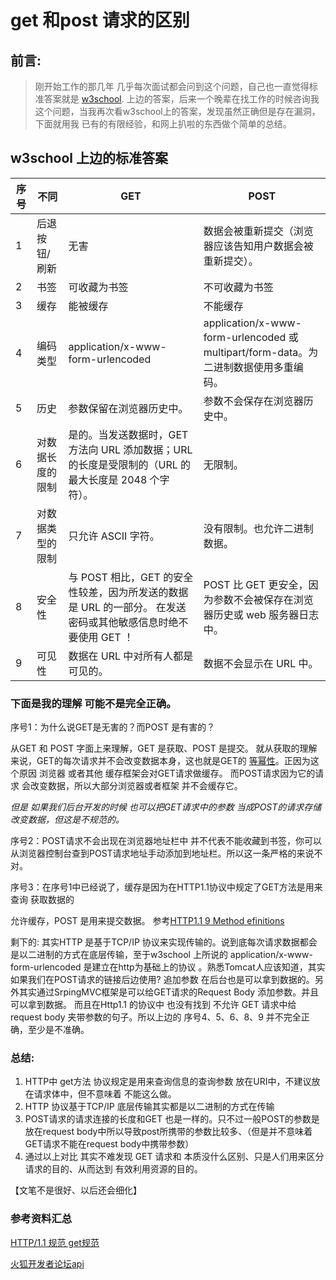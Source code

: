 # get 和post 请求的区别

## 前言:

> 刚开始工作的那几年 几乎每次面试都会问到这个问题，自己也一直觉得标准答案就是 [ w3school](https://www.w3school.com.cn/tags/html_ref_httpmethods.asp). 上边的答案，后来一个晚辈在找工作的时候咨询我这个问题，当我再次看w3school上的答案，发现虽然正确但是存在漏洞，下面就用我 已有的有限经验，和网上扒啦的东西做个简单的总结。


## w3school 上边的标准答案

| 序号 | 不同     | GET   | POST        |
| -----| --------- | ------------------------| -------------|
| 1 | 后退按钮/刷新 | 无害 | 数据会被重新提交（浏览器应该告知用户数据会被重新提交）。|
| 2 | 书签| 可收藏为书签| 不可收藏为书签|
| 3 | 缓存| 能被缓存| 不能缓存        |
| 4 | 编码类型| application/x-www-form-urlencoded|application/x-www-form-urlencoded 或 multipart/form-data。为二进制数据使用多重编码。|
| 5 | 历史| 参数保留在浏览器历史中。| 参数不会保存在浏览器历史中。|
| 6 | 对数据长度的限制 | 是的。当发送数据时，GET 方法向 URL 添加数据；URL 的长度是受限制的（URL 的最大长度是 2048 个字符）。 | 无限制。                                                     |
| 7 | 对数据类型的限制 | 只允许 ASCII 字符。                                          | 没有限制。也允许二进制数据。                                 |
| 8 | 安全性           | 与 POST 相比，GET 的安全性较差，因为所发送的数据是 URL 的一部分。   在发送密码或其他敏感信息时绝不要使用 GET ！ | POST 比 GET 更安全，因为参数不会被保存在浏览器历史或 web 服务器日志中。 |
| 9 | 可见性           | 数据在 URL 中对所有人都是可见的。                            | 数据不会显示在 URL 中。                                      |

### 下面是我的理解 可能不是完全正确。

序号1：为什么说GET是无害的？而POST 是有害的？

从GET 和 POST 字面上来理解，GET 是获取、POST 是提交。 就从获取的理解来说，GET的每次请求并不会改变数据本身，这也就是GET的 [ 等幂性](https://www.w3school.com.cn/tags/html_ref_httpmethods.asp)。正因为这个原因 浏览器 或者其他 缓存框架会对GET请求做缓存。 而POST请求因为它的请求 会改变数据，所以大部分浏览器或者框架 并不会缓存它。

*但是 如果我们后台开发的时候 也可以把GET请求中的参数 当成POST的请求存储改变数据，但这是不规范的。*

序号2：POST请求不会出现在浏览器地址栏中 并不代表不能收藏到书签，你可以从浏览器控制台查到POST请求地址手动添加到地址栏。所以这一条严格的来说不对。



序号3：在序号1中已经说了，缓存是因为在HTTP1.1协议中规定了GET方法是用来查询 获取数据的

允许缓存，POST 是用来提交数据。 参考[HTTP1.1 9 Method efinitions](https://www.w3.org/Protocols/rfc2616/rfc2616-sec9.html)

剩下的: 其实HTTP 是基于TCP/IP 协议来实现传输的。说到底每次请求数据都会是以二进制的方式在底层传输，至于w3school 上所说的  application/x-www-form-urlencoded 是建立在http为基础上的协议 。熟悉Tomcat人应该知道，其实如果我们在POST请求的链接后边使用? 追加参数 在后台也是可以拿到数据的。另外其实通过SrpingMVC框架是可以给GET请求的Request Body 添加参数。并且可以拿到数据。 而且在Http1.1 的协议中 也没有找到 不允许 GET 请求中给request body 夹带参数的句子。所以上边的 序号4、5、6、8、9 并不完全正确，至少是不准确。



### 总结:

1. HTTP中 get方法 协议规定是用来查询信息的查询参数 放在URI中，不建议放在请求体中，但不意味着 不能这么做。
2. HTTP 协议基于TCP/IP 底层传输其实都是以二进制的方式在传输
3. POST请求的请求连接的长度和GET 也是一样的。只不过一般POST的参数是放在request body中所以导致post所携带的参数比较多、（但是并不意味着GET请求不能在request body中携带参数）
4. 通过以上对比 其实不难发现 GET 请求和 本质没什么区别、只是人们用来区分 请求的目的、从而达到 有效利用资源的目的。





【文笔不是很好、以后还会细化】



### 参考资料汇总

[HTTP/1.1 规范 get规范](https://tools.ietf.org/html/rfc7231#section-4.3.1) 

[火狐开发者论坛api](https://developer.mozilla.org/zh-CN/docs/Web/HTTP/Methods/GET)